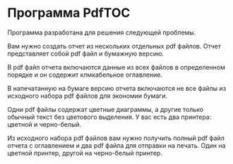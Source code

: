 # Программа PdfTOC

Программа разработана для решения следующей проблемы.

Вам нужно создать отчет из нескольких отдельных pdf файлов. Отчет представляет собой pdf файл и бумажную версию.

В pdf файл отчета включаются данные из всех файлов в определенном порядке и он содержит клмкабельное оглавление.

В напечатанную на бумаге версию отчета включаются не все файлы из исходного набора pdf файлов для экономии бумаги.

Одни pdf файлы содержат цветные диаграммы, а другие только обычный текст без цветового выделения. У вас есть два принтера: цветной и черно-белый.

Из исходного набора pdf файлов вам нужно получить полный pdf файл отчета с оглавлением и два pdf файла для отправки на печать. Один на цветной принтер, другой на черно-белый принтер.

